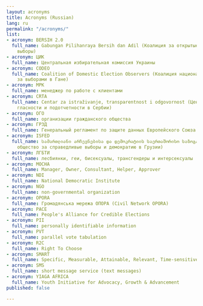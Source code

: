 ```yaml
---
layout: acronyms
title: Acronyms (Russian)
lang: ru
permalink: "/acronyms/"
list:
- acronym: BERSIH 2.0
  full_name: Gabungan Pilihanraya Bersih dan Adil (Коалиция за открытые и справедливые
    выборы)
- acronym: ЦИК
  full_name: Центральная избирательная комиссия Украины
- acronym: CODEO
  full_name: Coalition of Domestic Election Observers (Коалиция национальных наблюдателей
    за выборами в Гане)
- acronym: МРК
  full_name: менеджер по работе с клиентами
- acronym: CRTA
  full_name: Centar za istraživanje, transparentnost i odgovornost (Центр исследования,
    гласности и подотчетности в Сербии)
- acronym: ОГО
  full_name: организации гражданского общества
- acronym: ГРЗД
  full_name: Генеральный регламент по защите данных Европейского Союза
- acronym: ISFED
  full_name: სამართლიანი არჩევნებისა და დემოკრატიის საერთაშორისო საზოგადოება (Международное
    общество за справедливые выборы и демократию в Грузии)
- acronym: ЛГБТИ
  full_name: лесбиянки, геи, бисексуалы, трансгендеры и интерсексуалы
- acronym: MOCHA
  full_name: Manager, Owner, Consultant, Helper, Approver
- acronym: NDI
  full_name: National Democratic Institute
- acronym: NGO
  full_name: non-governmental organization
- acronym: OPORA
  full_name: Громадянська мережа ОПОРА (Civil Network OPORA)
- acronym: PACE
  full_name: People's Alliance for Credible Elections
- acronym: PII
  full_name: personally identifiable information
- acronym: PVT
  full_name: parallel vote tabulation
- acronym: R2C
  full_name: Right To Choose
- acronym: SMART
  full_name: Specific, Measurable, Attainable, Relevant, Time-sensitive
- acronym: SMS
  full_name: short message service (text messages)
- acronym: YIAGA AFRICA
  full_name: Youth Initiative for Advocacy, Growth & Advancement
published: false

---
```

